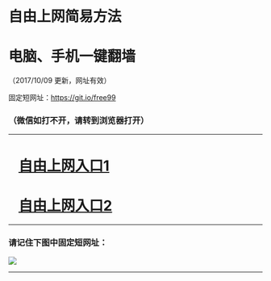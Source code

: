 ﻿# 自由上网简易方法

# 电脑、手机一键翻墙

（2017/10/09 更新，网址有效）

固定短网址：https://git.io/free99

### （微信如打不开，请转到浏览器打开）


***





# &nbsp;&nbsp; <a href="http://ft1546822474.fwq-tz-1001.info/fwqtz01.html?t=100900116290 " target="_blank">自由上网入口1</a>
# &nbsp;&nbsp; <a href="http://ft1324930277.fwq-tz-1002.info/fwqtz02.html?t=100900126238 " target="_blank">自由上网入口2</a>
***

### 请记住下图中固定短网址：

<img src="https://s3-us-west-2.amazonaws.com/fwq-1001/yjfq-20170905okok.png" /> 


***

